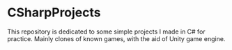 # CSharpProjects

This repository is dedicated to some simple projects I made in C# for practice.
Mainly clones of known games, with the aid of Unity game engine.
